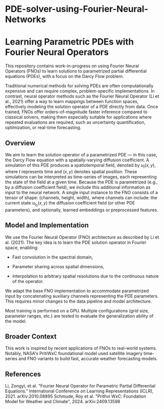 # PDE-solver-using-Fourier-Neural-Networks

# Learning Parametric PDEs with Fourier Neural Operators

This repository contains work-in-progress on using Fourier Neural Operators (FNOs) to learn solutions to parametrized partial differential equations (PDEs), with a focus on the Darcy Flow problem.


Traditional numerical methods for solving PDEs are often computationally expensive and can require complex, problem-specific implementations. In contrast, neural operator methods such as the Fourier Neural Operator (Li et al., 2021) offer a way to learn mappings between function spaces, effectively modeling the solution operator of a PDE directly from data. Once trained, FNOs offer orders-of-magnitude faster inference compared to classical solvers, making them especially suitable for applications where repeated evaluations are required, such as uncertainty quantification, optimization, or real-time forecasting.

## Overview

We aim to learn the solution operator of a parametrized PDE — in this case, the Darcy Flow equation with a spatially-varying diffusion coefficient. A simulation of this PDE produces a spatiotemporal field, denoted by $u_t(x,y)$, where $t$ represents time and $(x,y)$ denotes spatial position. These simulations can be interpreted as time-series of images, each representing the state of the field at a given time. Because the PDE is parametrized (e.g., by a diffusion coefficient field), we include this additional information as input  to the neural network. A single input instance to the FNO consists of a tensor of shape: (channels, height, width), where channels can include: the current state $u_{t_0}(x,y)$ the diffusion coefficient field (or other PDE parameters), and optionally, learned embeddings or preprocessed features.

## Model and Implementation

We use the Fourier Neural Operator (FNO) architecture as described by Li et al. (2021). The key idea is to learn the PDE solution operator in Fourier space, enabling:

* Fast convolution in the spectral domain,

* Parameter sharing across spatial dimensions,

* Interpolation to arbitrary spatial resolutions due to the continuous nature of the operator.

We adapt the base FNO implementation to accommodate parametrized input by concatenating auxiliary channels representing the PDE parameters. This requires minor changes to the data pipeline and model architecture.

Most training is performed on a GPU. Multiple configurations (grid size, parameter ranges, etc.) are tested to evaluate the generalization ability of the model.

## Broader Context

This work is inspired by recent applications of FNOs to real-world systems. Notably, NASA's PritiWxC foundational model used satellite imagery time-series and FNO variants to build fast, accurate weather forecasting models.

## References

Li, Zongyi, et al. "Fourier Neural Operator for Parametric Partial Differential Equations." International Conference on Learning Representations (ICLR), 2021. arXiv:2010.08895
Schmude, Roy et al. "Prithvi WxC: Foundation Model for Weather and Climate", 2024. arXiv:2409.13598

